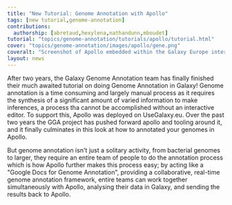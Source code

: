 ```yaml
---
title: "New Tutorial: Genome Annotation with Apollo"
tags: [new tutorial,genome-annotation]
contributions:
  authorship: [abretaud,hexylena,nathandunn,mboudet]
tutorial: "topics/genome-annotation/tutorials/apollo/tutorial.html"
cover: "topics/genome-annotation/images/apollo/gene.png"
coveralt: "Screenshot of Apollo embedded within the Galaxy Europe interface, Apollo shows a couple of gene tracks."
layout: news
---
```


After two years, the Galaxy Genome Annotation team has finally finished their much awaited tutorial on doing Genome Annotation in Galaxy! Genome annotation is a time consuming and largely manual process as it requires the synthesis of a significant amount of varied information to make inferences, a process tha cannot be accomplished without an interactive editor. To support this, Apollo was deployed on UseGalaxy.eu. Over the past two years the GGA project has pushed forward apollo and tooling around it, and it finally culminates in this look at how to annotated your genomes in Apollo.

But genome annotation isn't just a solitary activity, from bacterial genomes to larger, they require an entire team of people to do the annotation process which is how Apollo further makes this process easy; by acting like a "Google Docs for Genome Annotation", providing a collaborative, real-time genome annotation framework, entire teams can work together simultaneously with Apollo, analysing their data in Galaxy, and sending the results back to Apollo.
